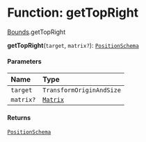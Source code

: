# Function: getTopRight

[Bounds](/auto-docs/free-layout-editor/modules/Bounds.md).getTopRight

**getTopRight**(`target`, `matrix?`): [`PositionSchema`](/auto-docs/free-layout-editor/interfaces/PositionSchema.md)

#### Parameters

| Name | Type |
| :------ | :------ |
| `target` | `TransformOriginAndSize` |
| `matrix?` | [`Matrix`](/auto-docs/free-layout-editor/classes/Matrix.md) |

#### Returns

[`PositionSchema`](/auto-docs/free-layout-editor/interfaces/PositionSchema.md)
